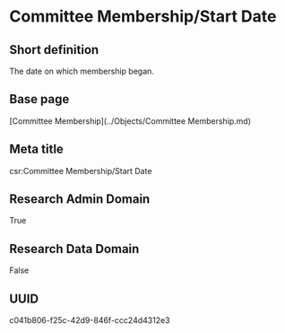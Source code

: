 # Committee Membership/Start Date
## Short definition
The date on which membership began.
## Base page
[Committee Membership](../Objects/Committee Membership.md)
## Meta title
csr:Committee Membership/Start Date
## Research Admin Domain
True
## Research Data Domain
False
## UUID
c041b806-f25c-42d9-846f-ccc24d4312e3
